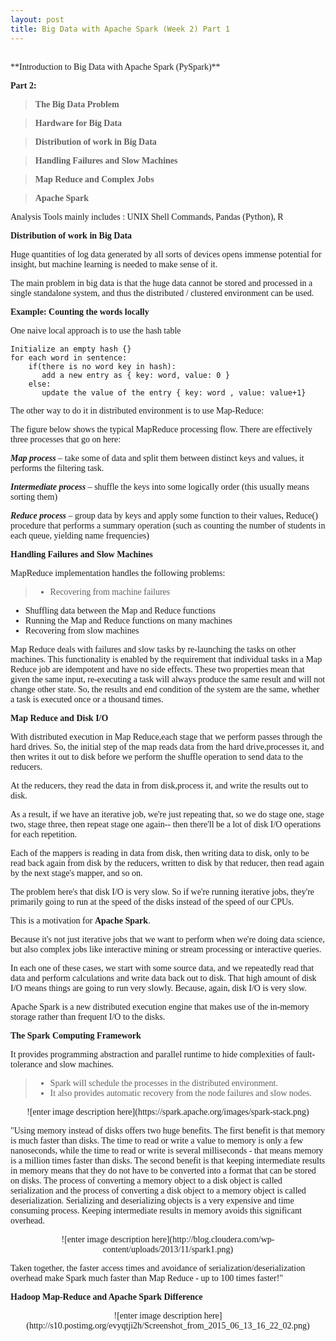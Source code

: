 ```yaml
---
layout: post
title: Big Data with Apache Spark (Week 2) Part 1
---
```


<span style="font-family:Georgia; font-size:1em;">
<br/>
 **Introduction to Big Data with Apache Spark (PySpark)**

**Part 2:**

>**The Big Data Problem**

>**Hardware for Big Data**

>**Distribution of work in Big Data**

>**Handling Failures and Slow Machines**

>**Map Reduce and Complex Jobs**

>**Apache Spark**

Analysis Tools mainly includes :  UNIX Shell Commands, Pandas (Python), R

**Distribution of work in Big Data**

Huge quantities of log data generated by all sorts of devices opens immense potential for insight, but machine learning is needed to make sense of it.

The main problem in big data is that the huge data cannot be stored and processed in a single standalone system, and thus the distributed / clustered environment can be used.

**Example:  Counting the words locally**

One naive local approach is to use the hash table

    Initialize an empty hash {}
    for each word in sentence:
        if(there is no word key in hash):
           add a new entry as { key: word, value: 0 }
    	else:
    	   update the value of the entry { key: word , value: value+1}

The other way to do it in distributed environment is to use Map-Reduce:

The figure below shows the typical MapReduce processing flow. There are effectively three processes that go on here:


***Map process*** – take some of data and split them between distinct keys and values, it performs the filtering task.

***Intermediate process*** – shuffle the keys into some logically order (this usually means sorting them)

***Reduce process*** – group data by keys and apply some function to their values,  Reduce() procedure that performs a summary operation (such as counting the number of students in each queue, yielding name frequencies)

**Handling Failures and Slow Machines**

MapReduce implementation handles the following problems:

> - Recovering from machine failures 
- Shuffling data between the Map and Reduce functions 
- Running the Map and Reduce functions on many machines 
- Recovering from slow machines


Map Reduce deals with failures and slow tasks by re-launching the tasks on other machines. This functionality is enabled by the requirement that individual tasks in a Map Reduce job are idempotent and have no side effects. These two properties mean that given the same input, re-executing a task will always produce the same result and will not change other state. So, the results and end condition of the system are the same, whether a task is executed once or a thousand times.


**Map Reduce and Disk I/O**

With distributed execution in Map Reduce,each stage that we perform passes through the hard drives. So, the initial step of the map reads data from the hard drive,processes it, and then writes it out to disk before we perform the shuffle operation to send data to the reducers.

At the reducers, they read the data in from disk,process it, and write the results out to disk.

As a result, if we have an iterative job, we're just repeating that, so we do stage one, stage two, stage three, then repeat stage one again-- then there'll be a lot of disk I/O operations for each repetition.

Each of the mappers is reading in data from disk, then writing data to disk, only to be read back again from disk by the reducers, written to disk by that reducer, then read again by the next stage's mapper, and so on.

The problem here's that disk I/O is very slow. So if we're running iterative jobs, they're primarily going to run at the speed of the disks instead of the speed of our CPUs.

This is a motivation for **Apache Spark**.

Because it's not just iterative jobs that we want to perform when we're doing data science, but also complex jobs like interactive mining or stream processing or interactive queries.

In each one of these cases, we start with some source data, and we repeatedly read that data and perform calculations and write data back out to disk. That high amount of disk I/O means things are going to run very slowly. Because, again, disk I/O is very slow.


Apache Spark is a new distributed execution engine that makes use of the in-memory storage rather than frequent I/O to the disks.

**The Spark Computing Framework**

It provides programming abstraction and parallel runtime to hide complexities of fault-tolerance and slow machines.

> - Spark will schedule the processes in the distributed environment.
 > - It also provides automatic recovery from the node failures and slow nodes.

<center>
![enter image description here](https://spark.apache.org/images/spark-stack.png)
</center>

"Using memory instead of disks offers two huge benefits. The first benefit is that memory is much faster than disks. The time to read or write a value to memory is only a few nanoseconds, while the time to read or write is several milliseconds - that means memory is a million times faster than disks. The second benefit is that keeping intermediate results in memory means that they do not have to be converted into a format that can be stored on disks. The process of converting a memory object to a disk object is called serialization and the process of converting a disk object to a memory object is called deserialization. Serializing and deserializing objects is a very expensive and time consuming process. Keeping intermediate results in memory avoids this significant overhead.

<center>
![enter image description here](http://blog.cloudera.com/wp-content/uploads/2013/11/spark1.png)
</center>

Taken together, the faster access times and avoidance of serialization/deserialization overhead make Spark much faster than Map Reduce - up to 100 times faster!"

**Hadoop Map-Reduce and Apache Spark Difference**
<center>
![enter image description here](http://s10.postimg.org/evyqtji2h/Screenshot_from_2015_06_13_16_22_02.png)
</center>
</span>
